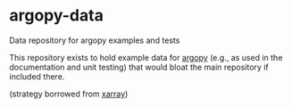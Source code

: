 # argopy-data
Data repository for argopy examples and tests

This repository exists to hold example data for [argopy](https://github.com/euroargodev/argopy) (e.g., as used in the documentation and unit testing) that would bloat the main repository if included there.

(strategy borrowed from [xarray](http://xarray.pydata.org))